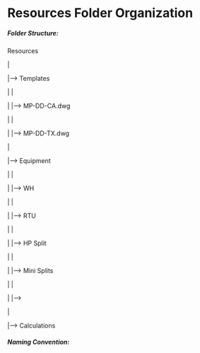 # Resources Folder Organization



##### **Folder Structure:**

Resources

|

|--> Templates

|	|

|	|--> MP-DD-CA.dwg

|	|

|	|--> MP-DD-TX.dwg

|

|--> Equipment

|	|

|	|--> WH

|	|

|	|--> RTU

|	|

|	|--> HP Split

|	|

|	|--> Mini Splits

|	|

|	|--> 

|

|--> Calculations



##### **Naming Convention:**



